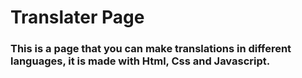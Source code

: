 # Translater Page 

### This is a page that you can make translations in different languages, it is made with Html, Css and Javascript.
